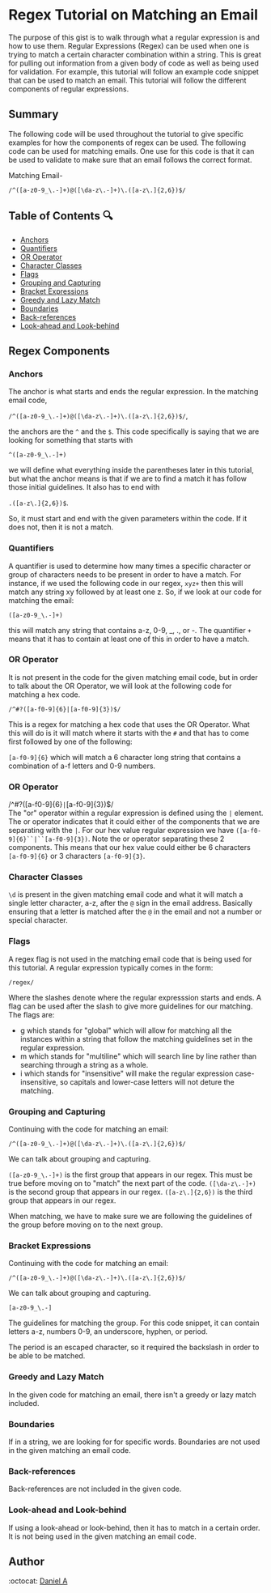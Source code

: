 # Regex Tutorial on Matching an Email

The purpose of this gist is to walk through what a regular expression is and how to use them. Regular Expressions (Regex) can be used when one is trying to match a certain character combination within a string. This is great for pulling out information from a given body of code as well as being used for validation. For example, this tutorial will follow an example code snippet that can be used to match an email. This tutorial will follow the different components of regular expressions.

## Summary

The following code will be used throughout the tutorial to give specific examples for how the components of regex can be used. The following code can be used for matching emails. One use for this code is that it can be used to validate to make sure that an email follows the correct format. 

Matching Email-

`/^([a-z0-9_\.-]+)@([\da-z\.-]+)\.([a-z\.]{2,6})$/`

## Table of Contents :mag:

- [Anchors](#anchors)
- [Quantifiers](#quantifiers)
- [OR Operator](#or-operator)
- [Character Classes](#character-classes)
- [Flags](#flags)
- [Grouping and Capturing](#grouping-and-capturing)
- [Bracket Expressions](#bracket-expressions)
- [Greedy and Lazy Match](#greedy-and-lazy-match)
- [Boundaries](#boundaries)
- [Back-references](#back-references)
- [Look-ahead and Look-behind](#look-ahead-and-look-behind)

## Regex Components

### Anchors

The anchor is what starts and ends the regular expression. 
In the matching email code, 

`/^([a-z0-9_\.-]+)@([\da-z\.-]+)\.([a-z\.]{2,6})$/`, 

the anchors are the `^` and the `$`. This code specifically is saying that we are looking for something that starts with 

`^([a-z0-9_\.-]+)` 

we will define what everything inside the parentheses later in this tutorial, but what the anchor means is that if we are to find a match it has follow those initial guidelines. It also has to end with 

`.([a-z\.]{2,6})$`.

So, it must start and end with the given parameters within the code. If it does not, then it is not a match. 

### Quantifiers

A quantifier is used to determine how many times a specific character or group of characters needs to be present in order to have a match. For instance, if we used the following code in our regex, `xyz+` then this will match any string xy followed by at least one z. So, if we look at our code for matching the email:

`([a-z0-9_\.-]+)` 

this will match any string that contains a-z, 0-9, _, ., or -. The quantifier `+` means that it has to contain at least one of this in order to have a match. 

### OR Operator

It is not present in the code for the given matching email code, but in order to talk about the OR Operator, we will look at the following code for matching a hex code. 

`/^#?([a-f0-9]{6}|[a-f0-9]{3})$/`

This is a regex for matching a hex code that uses the OR Operator. 
What this will do is it will match where it starts with the `#` and that has to come first followed by one of the following:

`[a-f0-9]{6}` which will match a 6 character long string that contains a combination of a-f letters and 0-9 numbers. 

### OR Operator

/^#?([a-f0-9]{6}`|`[a-f0-9]{3})$/  
The "or" operator within a regular expression is defined using the `|` element. The or operator indicates that it could either of the components that we are separating with the `|`. For our hex value regular expression we have `([a-f0-9]{6}``|``[a-f0-9]{3})`. Note the or operator separating these 2 components. This means that our hex value could either be 6 characters `[a-f0-9]{6}` or 3 characters `[a-f0-9]{3}`.

### Character Classes

`\d` is present in the given matching email code and what it will match a single letter character, a-z, after the `@` sign in the email address. Basically ensuring that a letter is matched after the `@` in the email and not a number or special character.  
### Flags
A regex flag is not used in the matching email code that is being used for this tutorial. A regular expression typically comes in the form:

`/regex/` 

Where the slashes denote where the regular expresssion starts and ends. A flag can be used after the slash to give more guidelines for our matching. The flags are:

* g which stands for "global" which will allow for matching all the instances within a string that follow the matching guidelines set in the regular expression.
* m which stands for "multiline" which will search line by line rather than searching through a string as a whole. 
* i which stands for "insensitive" will make the 
regular expression case-insensitive, so capitals and lower-case letters will not deture the matching. 
### Grouping and Capturing
Continuing with the code for matching an email:

`/^([a-z0-9_\.-]+)@([\da-z\.-]+)\.([a-z\.]{2,6})$/`

We can talk about grouping and capturing.

`([a-z0-9_\.-]+)` is the first group that appears in our regex. This must be true before moving on to "match" the next part of the code. 
`([\da-z\.-]+)` is the second group that appears in our regex. `([a-z\.]{2,6})` is the third group that appears in our regex. 

When matching, we have to make sure we are following the guidelines of the group before moving on to the next group. 
### Bracket Expressions
Continuing with the code for matching an email:

`/^([a-z0-9_\.-]+)@([\da-z\.-]+)\.([a-z\.]{2,6})$/`

We can talk about grouping and capturing.

`[a-z0-9_\.-]`

The guidelines for matching the group. 
For this code snippet, it can contain letters a-z, numbers 0-9, an underscore, hyphen, or period. 

The period is an escaped character, so it required the backslash in order to be able to be matched. 

### Greedy and Lazy Match

In the given code for matching an email, there isn't a greedy or lazy match included. 

### Boundaries

If in a string, we are looking for for specific words. Boundaries are not used in the given matching an email code. 

### Back-references

Back-references are not included in the given code. 

### Look-ahead and Look-behind

If using a look-ahead or look-behind, then it has to match in a certain order. It is not being used in the given matching an email code. 

## Author

:octocat: [Daniel A](https://github.com/dannyyyspam)
